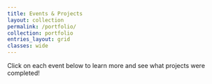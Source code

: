 ```yaml
---
title: Events & Projects
layout: collection
permalink: /portfolio/
collection: portfolio
entries_layout: grid
classes: wide
---
```


Click on each event below to learn more and see what projects were completed!
